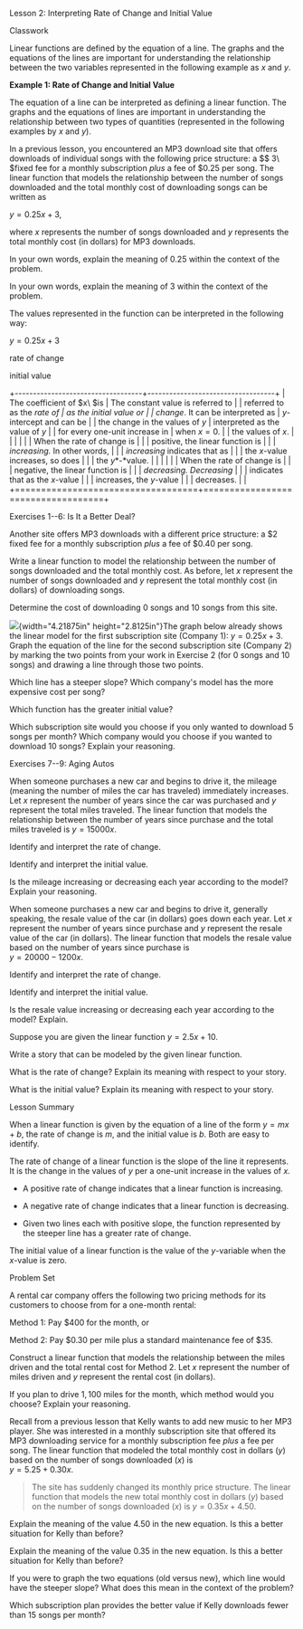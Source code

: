 Lesson 2: Interpreting Rate of Change and Initial Value

Classwork

Linear functions are defined by the equation of a line. The graphs and
the equations of the lines are important for understanding the
relationship between the two variables represented in the following
example as $x$ and $y$.

**Example 1: Rate of Change and Initial Value**

The equation of a line can be interpreted as defining a linear function.
The graphs and the equations of lines are important in understanding the
relationship between two types of quantities (represented in the
following examples by $x$ and $y$).

In a previous lesson, you encountered an MP3 download site that offers
downloads of individual songs with the following price structure: a
$\$ 3\ $fixed fee for a monthly subscription *plus* a fee of $\$ 0.25$
per song. The linear function that models the relationship between the
number of songs downloaded and the total monthly cost of downloading
songs can be written as

$y = 0.25x + 3$,

where $x$ represents the number of songs downloaded and $y$ represents
the total monthly cost (in dollars) for MP3 downloads.

In your own words, explain the meaning of $0.25$ within the context of
the problem.

In your own words, explain the meaning of $3$ within the context of the
problem.

The values represented in the function can be interpreted in the
following way:

$y = 0.25x + 3$

rate of change

initial value

+-----------------------------------+-----------------------------------+
| The coefficient of $x\ $is        | The constant value is referred to |
| referred to as the *rate of       | as the *initial value* or         |
| change*. It can be interpreted as | $y$-intercept and can be          |
| the change in the values of $y$   | interpreted as the value of $y$   |
| for every one-unit increase in    | when $x = 0$.                     |
| the values of $x$.                |                                   |
|                                   |                                   |
| When the rate of change is        |                                   |
| positive, the linear function is  |                                   |
| *increasing.* In other words,     |                                   |
| *increasing* indicates that as    |                                   |
| the $x$-value increases, so does  |                                   |
| the $y$*-*value.                  |                                   |
|                                   |                                   |
| When the rate of change is        |                                   |
| negative, the linear function is  |                                   |
| *decreasing. Decreasing*          |                                   |
| indicates that as the $x$-value   |                                   |
| increases, the $y$-value          |                                   |
| decreases.                        |                                   |
+===================================+===================================+

Exercises 1--6: Is It a Better Deal?

Another site offers MP3 downloads with a different price structure: a
$\$ 2$ fixed fee for a monthly subscription *plus* a fee of $\$ 0.40$
per song.

Write a linear function to model the relationship between the number of
songs downloaded and the total monthly cost. As before, let $x$
represent the number of songs downloaded and $y$ represent the total
monthly cost (in dollars) of downloading songs.

Determine the cost of downloading $0$ songs and $10$ songs from this
site.

![](.\grade8lessonsmd\media/media/image1.wmf){width="4.21875in"
height="2.8125in"}The graph below already shows the linear model for the
first subscription site (Company 1): $y = 0.25x + 3$. Graph the equation
of the line for the second subscription site (Company 2) by marking the
two points from your work in Exercise 2 (for $0$ songs and $10$ songs)
and drawing a line through those two points.

Which line has a steeper slope? Which company's model has the more
expensive cost per song?

Which function has the greater initial value?

Which subscription site would you choose if you only wanted to download
$5$ songs per month? Which company would you choose if you wanted to
download $10$ songs? Explain your reasoning.

Exercises 7--9: Aging Autos

When someone purchases a new car and begins to drive it, the mileage
(meaning the number of miles the car has traveled) immediately
increases. Let $x$ represent the number of years since the car was
purchased and $y$ represent the total miles traveled. The linear
function that models the relationship between the number of years since
purchase and the total miles traveled is $y = 15000x$.

Identify and interpret the rate of change.

Identify and interpret the initial value.

Is the mileage increasing or decreasing each year according to the
model? Explain your reasoning.

When someone purchases a new car and begins to drive it, generally
speaking, the resale value of the car (in dollars) goes down each year.
Let $x$ represent the number of years since purchase and $y$ represent
the resale value of the car (in dollars). The linear function that
models the resale value based on the number of years since purchase is\
$y = 20000 - 1200x$.

Identify and interpret the rate of change.

Identify and interpret the initial value.

Is the resale value increasing or decreasing each year according to the
model? Explain.

Suppose you are given the linear function $y = 2.5x + 10$.

Write a story that can be modeled by the given linear function.

What is the rate of change? Explain its meaning with respect to your
story.

What is the initial value? Explain its meaning with respect to your
story.

Lesson Summary

When a linear function is given by the equation of a line of the form
$y = mx + b$, the rate of change is $m$, and the initial value is $b$.
Both are easy to identify.

The rate of change of a linear function is the slope of the line it
represents. It is the change in the values of $y$ per a one-unit
increase in the values of $x$*.*

- A positive rate of change indicates that a linear function is
  increasing.

- A negative rate of change indicates that a linear function is
  decreasing.

- Given two lines each with positive slope, the function represented by
  the steeper line has a greater rate of change.

The initial value of a linear function is the value of the $y$-variable
when the $x$-value is zero.

Problem Set

A rental car company offers the following two pricing methods for its
customers to choose from for a one-month rental:

Method 1: Pay $\$ 400$ for the month, or

Method 2: Pay $\$ 0.30$ per mile plus a standard maintenance fee of
$\$ 35$.

Construct a linear function that models the relationship between the
miles driven and the total rental cost for Method 2. Let $x$ represent
the number of miles driven and $y$ represent the rental cost (in
dollars).

If you plan to drive $1,100$ miles for the month, which method would you
choose? Explain your reasoning.

Recall from a previous lesson that Kelly wants to add new music to her
MP3 player. She was interested in a monthly subscription site that
offered its MP3 downloading service for a monthly subscription fee
*plus* a fee per song. The linear function that modeled the total
monthly cost in dollars ($y$) based on the number of songs downloaded
($x$) is\
$y = 5.25 + 0.30x$.

> The site has suddenly changed its monthly price structure. The linear
> function that models the new total monthly cost in dollars ($y$) based
> on the number of songs downloaded ($x$) is $y = 0.35x + 4.50$.

Explain the meaning of the value $4.50$ in the new equation. Is this a
better situation for Kelly than before?

Explain the meaning of the value $0.35$ in the new equation. Is this a
better situation for Kelly than before?

If you were to graph the two equations (old versus new), which line
would have the steeper slope? What does this mean in the context of the
problem?

Which subscription plan provides the better value if Kelly downloads
fewer than $15$ songs per month?
